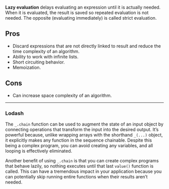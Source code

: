 **Lazy evaluation** delays evaluating an expression until it is actually needed. When it is evaluated, the result is saved so repeated evaluation is not needed.
The opposite (evaluating immediately) is called strict evaluation.

## Pros

- Discard expressions that are not directly linked to result and reduce the time complexity of an algorithm.
- Ability to work with infinite lists.
- Short circuiting behavior.
- Memoization.

## Cons

- Can increase space complexity of an algorithm.

---

### Lodash

The `_.chain` function can be used to augment the state of an input object by connecting operations that transform the input into the desired output. It’s powerful because, unlike wrapping arrays with the shorthand `_(...)` object, it explicitly makes any function in the sequence chainable. Despite this being a complex program, you can avoid creating any variables, and all looping is effectively eliminated.

Another benefit of using `_.chain` is that you can create complex programs that behave lazily, so nothing executes until that last `value()` function is called. This can have a tremendous impact in your application because you can potentially skip running entire functions when their results aren’t needed.
